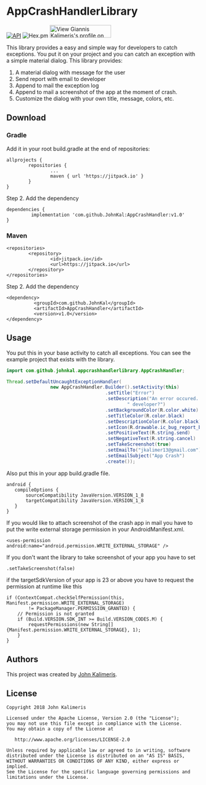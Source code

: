 # AppCrashHandlerLibrary

[![API](https://img.shields.io/badge/API-27%2B-brightgreen.svg?style=flat)](https://android-arsenal.com/api?level=27)
![Hex.pm](https://img.shields.io/hexpm/l/plug.svg)
<a href="https://gr.linkedin.com/pub/giannis-kalimeris/33/76a/240">
 <img src="https://static.licdn.com/scds/common/u/img/webpromo/btn_viewmy_160x33.png" width="160" height="33" border="0" alt="View Giannis Kalimeris's profile on LinkedIn">
</a>

This library provides a easy and simple way for developers to catch exceptions.
You put it on your project and you can catch an exception with a simple material dialog.
This library provides:

1. A material dialog with message for the user
2. Send report with email to developer
3. Append to mail the exception log
4. Append to mail a screenshot of the app at the moment of crash.
5. Customize the dialog with your own title, message, colors, etc.


## Download

### Gradle

Add it in your root build.gradle at the end of repositories:
```
allprojects {
        repositories {
                ...
                maven { url 'https://jitpack.io' }
        }
}
```

Step 2. Add the dependency

```
dependencies {
         implementation 'com.github.JohnKal:AppCrashHandler:v1.0'
}
```

### Maven
```
<repositories>
        <repository>
                <id>jitpack.io</id>
                <url>https://jitpack.io</url>
        </repository>
</repositories>
```

Step 2. Add the dependency
```
<dependency>
          <groupId>com.github.JohnKal</groupId>
          <artifactId>AppCrashHandler</artifactId>
          <version>v1.0</version>
</dependency>
```

## Usage

You put this in your base activity to catch all exceptions. You can see the example project that exists with the library.
```java
import com.github.johnkal.appcrashhandlerlibrary.AppCrashHandler;

Thread.setDefaultUncaughtExceptionHandler(
                new AppCrashHandler.Builder().setActivity(this)
                                    .setTitle("Error")
                                    .setDescription("An error occured. Do you want to send report to" +
                                            " developer?")
                                    .setBackgroundColor(R.color.white)
                                    .setTitleColor(R.color.black)
                                    .setDescriptionColor(R.color.black)
                                    .setIcon(R.drawable.ic_bug_report_black_24dp)
                                    .setPositiveText(R.string.send)
                                    .setNegativeText(R.string.cancel)
                                    .setTakeScreenshot(true)
                                    .setEmailTo("jkalimer13@gmail.com")
                                    .setEmailSubject("App Crash")
                                    .create());
```

Also put this in your app build.gradle file.
```
android {
   compileOptions {
       sourceCompatibility JavaVersion.VERSION_1_8
       targetCompatibility JavaVersion.VERSION_1_8
   }
}
```

If you would like to attach screenshot of the crash app in mail you have to put the write external storage permission in your AndroidManifest.xml.
```
<uses-permission android:name="android.permission.WRITE_EXTERNAL_STORAGE" />
```

If you don't want the library to take screenshot of your app you have to set 
```
.setTakeScreenshot(false)
```

if the targetSdkVersion of your app is 23 or above you have to request the permission at runtime like this
```
if (ContextCompat.checkSelfPermission(this, Manifest.permission.WRITE_EXTERNAL_STORAGE)
        != PackageManager.PERMISSION_GRANTED) {
    // Permission is not granted
    if (Build.VERSION.SDK_INT >= Build.VERSION_CODES.M) {
        requestPermissions(new String[] {Manifest.permission.WRITE_EXTERNAL_STORAGE}, 1);
    }
}
```

## Authors
This project was created by [John Kalimeris](https://www.linkedin.com/in/giannis-kalimeris-24076a33/).


## License

```
Copyright 2018 John Kalimeris

Licensed under the Apache License, Version 2.0 (the "License");
you may not use this file except in compliance with the License.
You may obtain a copy of the License at

   http://www.apache.org/licenses/LICENSE-2.0

Unless required by applicable law or agreed to in writing, software
distributed under the License is distributed on an "AS IS" BASIS,
WITHOUT WARRANTIES OR CONDITIONS OF ANY KIND, either express or implied.
See the License for the specific language governing permissions and
limitations under the License.
```
